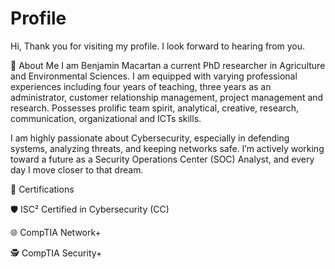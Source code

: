 # Profile
Hi, Thank you for visiting my profile. I look forward to hearing from you.

🚀 About Me
I am Benjamin Macartan a current PhD researcher in Agriculture and Environmental Sciences. I am equipped with varying professional experiences including four years of teaching, three years as an administrator, customer relationship management, project management and research. Possesses prolific team spirit, analytical, creative, research, communication, organizational and ICTs skills.

I am highly passionate about Cybersecurity, especially in defending systems, analyzing threats, and keeping networks safe.
I’m actively working toward a future as a Security Operations Center (SOC) Analyst, and every day I move closer to that dream.



📜 Certifications

🛡️ ISC² Certified in Cybersecurity (CC)

🌐 CompTIA Network+

🕵️ CompTIA Security+
